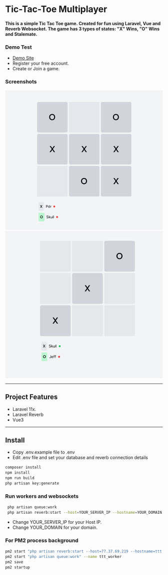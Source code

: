 # Tic-Tac-Toe Multiplayer

#### This is a simple Tic Tac Toe game. Created for fun using Laravel, Vue and Reverb Websocket. The game has 3 types of states: "X" Wins, "O" Wins and Stalemate.

### Demo Test
* [Demo Site](http://ttt.webzow.com/register)
* Register your free account.
* Create or Join a game.

### Screenshots

![img.png](public/img.png)
![img_2.png](public/img_2.png)

---
## Project Features
* Laravel 11x.
* Laravel Reverb
* Vue3

---
## Install

- Copy .env.example file to .env
- Edit .env file and set your database and reverb connection details

```bash
composer install
npm install
npm run build
php artisan key:generate
```

### Run workers and websockets

```bash
 php artisan queue:work
 php artisan reverb:start --host=YOUR_SERVER_IP --hostname=YOUR_DOMAIN --port=8087
```

+ Change YOUR_SERVER_IP for your Host IP.
+ Change YOUR_DOMAIN for your domain.

### For PM2 process background

```bash
pm2 start "php artisan reverb:start --host=77.37.69.219 --hostname=ttt.webzow.com --port=8087" --name ttt_websocket
pm2 start "php artisan queue:work" --name ttt_worker
pm2 save
pm2 startup
```
